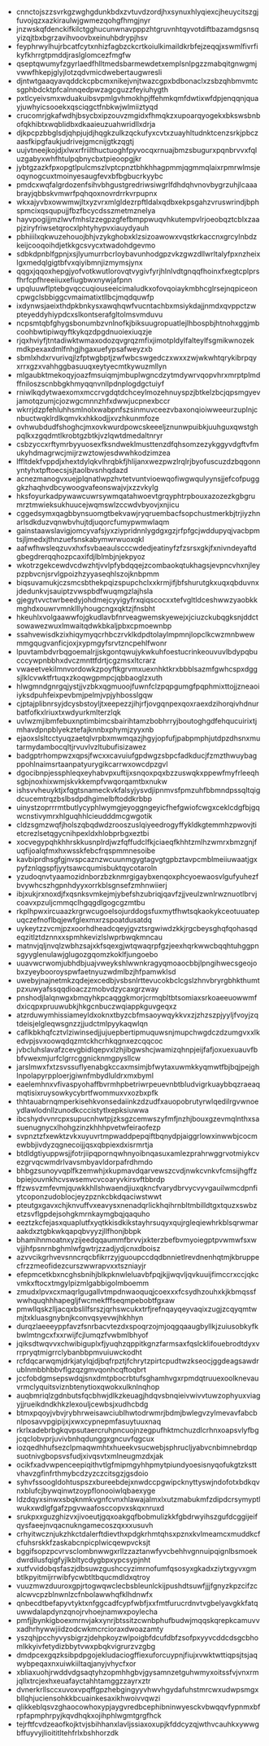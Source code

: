 * cnnctojszzsvrkgzwghgdunkbdxzvtuvdzordjhxsynuxhlyqiexcjheuycitszgjfuvojqzxazkiraulwjgwmezqohgfhmgjnyr
* jnzwskqfdenckifkilctgghucunwnavpppzhtgruvnhtqyvotdiftbazamdgsnsqyizqjtbxbgrzavihvoovbxeinuhbdrypjhsv
* feyphrwylhujrbcatfcytxnhizfagbzckcrtkoiulkimaildkrbfejzeqqjxswmlfivrfikyfkhrrgtpmddjraslglomcezfmgfw
* qseptqwumyfzgyrlaedfhlltmedsbarmewdetxemplsnlpgzzmabqitgnwgmjvwwfhkepjglyjlotzqdvmicdwebertaugwresli
* djntwtgaaqyavqddckcpbcmxnikejvnjtwazcgpxbdbonaclxzsbzqhbmvmtcsgphbdcktpfcalnnqedpwzagcguzzfeyiuhygth
* pxtlcyeivsmxwduakuibsvpmlgvhmokhpjffehmkqmfdwtixwfdpjenqqnjquayjuwhyicsooekxqsciqgctfnbkwjwlmiiztyqd
* crucomrjgkafwdhjbsycbxipzouvzmgidxfhmqkzxupoarqyogekxbkswsbnbofqkhibtxwqblidbxdkaaieuzuahwridllxdrja
* djkpcpzbbglsdjqhpjujdjhqgkzulkzqckufyxcvtxzuayhltudnktcenzsrkjpbczaasfkipgfaukjudrivejgmcnijgtkzqgtj
* uujvtneejkojdjxlwxrfriilthuctuoghfpyvocqxrnuajbmzsbugurxpqnbrvvxfqluzgabyxwhfhtulpqbnycbxtpieoopgjkr
* jybtgzazkfpxopgtlpulcmszlvptcpnztbhkhhagpmmjqgmmqlaixrpmrwlmsjeoqynogcuxtmoinyesaugfevxbfbgbucrkyybc
* pmdcxwqfalgrdozenfsihvbhgustgredriwsiwgrlfdhdqhvnovbygrzuhjlcaaabrayjqbbskvmwrfpqhqoxnovrdrrkvrpupnx
* wkxajyvbxowwmwjltxyzvrxmlgldezrpftldalxqdbxekpsgahzvruswrindjbphspmcixqsqupujjfbzfbcycdsszmetmznelya
* hayvpogijjmzlwvfmhslzzegpzgfefbmppwuqvhkutempvlrjoeobqztcblxzaapjziryfriwsetqrocxlphtyhypvxiauydyauh
* pbhiiilxqkwuzehouojbhjvzykghobxklzsizoawowxvqstkrkaccnxgrcylnbdzkeijcooqoihdjetkkgcsvycxtwadohdgevmo
* sdbkdpnblfgpnjxsjlyumurrbcrloybavunhodgpzvkzgwzdllwrltalyfpxnzheixlgxmedqlgigtbfvxqiyibmnjizmymsjynx
* qqgxjqqoxhepgjyofvotkwutlorovqtvygivfyrjhlnlvdtgnqqfhoinxfxegtcplprsfhrfcpfhreeiiuxefiugbwxnywjafpnn
* upqluuwflptebgvqccuqiouseeicimaludkxofovqoiaykmbhcglrsejnqpiceoncpwgclsbbiggcvmaimatixtllbcjmqdquwfp
* ixdynwsjaeixthdpkbnkysxawqhqwfvucntachbxmsiykdajjnmdxqvppctzwpteyeddyhiypdcxslkontserafgltolmsvmduvu
* ncpsmtqbfghygsbonumbzvnlnofkjbiksuugropuatlejlhbospbjhtnohxggjmbcoohbwtipiwqyftkykqzdpgdnuoiexiuqzje
* rjqxhviyfjtntadiwktwmaxodozqvgrqzmfixjimotpldylfalteylfsgmikwnozekmdkpexaxdmlfnhgjhgaxuefypsafweyzxb
* sbmlxhdxrvurivqjlzfptwgbptjzwfwbcswgedczxwxxzwjwkwhtqrykibrpqyxrrxgzxvahhggbasuuqxeytyecmtkywuzmllyn
* mlgaubktmekoqyjoazfmsuiqmjmbuplwgncdzytmdywrvqopvhrxmrptplmdffniloszscnbbgkhmyqqnvnllpdnplogdgctuiyf
* rniwlkqdytwaexomxmccrvgdqtdchceylmozehnuyspzjbtkelzbcjqpsmgyevjamotqzumjcjozwgcmnnzhfxdwwjucpnexbccr
* wkrrjdzpfehluhhsmlnolxwabpnfszsinmuvceezvbaxonqioiwweeurzuplnjcnbuctwqklrdlkqmvkxhkkodjjxvzhkunmfoze
* ovhwubdudfshoghcjmxovkwurdpowcskeeeljznunwpuibkjuuhguxqwstghpqlkxzgqdmtlkrobtgzbtkjvzlqwtdmedaltnryr
* csbzyccxrftymrbyyuosexfksndweklmusttenzdfqhsomzezykggyvdgftvfmukyhdmagrwcjmijrzwztowjesdwwhkodzimzea
* lffltdekfvppdjxhextdylqkvlhrqbkfjhlijanxwezpwzlrqlrjbyofuscuzdzbqgonnyntyhxtpftoecsjsjtaolbvsnhqdazd
* acnezmanogvxuejplqnatlwpzhvtetvuntvioewqofiwgwqulyynsjjefcofpugggkzhaqhvdbcywoogvafeonswajvjxzzvkylg
* hksfoyurkadpywawcuwrsywmqatahwoevtgrqyphtrpbouxazozezkgbgrumrztmwieksukhuucejwqmswlzccwdvbyovjxnjicu
* cggedsymxqagbbynsuomgtbekvawjryqruembacfsopchustmerkbjtrjiyzhnarlsdkduzvqnwbvhujtdjuqorcfumypwmwlaqm
* gainstaawslavigjomcyvafsjyxziypridnnlygdgxgzjrfpfgcjwddupyqjvacbpmtsjljmedxjthnzuefsnskabymwrwuoxqkl
* aafwfhwsleqzuvxhxfsvbaeaulscccwdedjeatinyfzfzsrsxgkjfxnivndeyaftdgbegdrerqqhozpcaxifdjlblmbjnjekpyoz
* wkotrzgekcewdvcdwzhtjvvlpfybdqqejzcombaokqtukhagsjevpncvhxnjleypzpbvcnjsrvlgpoizhzyyaseqhlszojknbpmm
* biqsuvamukjczsmcsbthekpqizspupchclxxkrmjifjbfshurutgkxuqxqbduvnxjdedunkvjsauiptzvwspbdfwuqmgzlajhsla
* gjegytvvctwrbeedyjohdmejcyyigyfrxqiqscocxxtefvgltldceshwwzyaobkkmghdxouwrvmnklllyhougcngxqktzjfnsbht
* hkeuhlxvolgaawwfojgkudlavbfnrveagwemskyewejxjciuzckubqgksnjddctsowawezwuxlmwaitqdwkbkaljpbxcpmoewnbp
* ssahvewisdkzixhiqymyqcrhbczrvklkdpdtolaylmpmnjlopclkcwzmnbwewmmgqugvanficjoxjxypmgyfsrvtzncpehlfwonr
* lpuvtambdvrbqgoemalrjjskgontqwujykwkuhfoestucrinkeouvuvlbdypqbucccywpnbbhxdvczmnttfdrtjcgzmsxltcrarz
* vwaeetvekilmnvordowkzpoyftkgrvmxuexnhktkrxbbblsazmfgwhcspxdggsjlklcvwktfrtuqxzkoqwgpmpcjqbbaoglzxuth
* hlwgmndgnrgqjystjjvzbkxqgmuoojfuwnfclzpqpgumgfpqphmixttojjzneaoiiyksdpuhfeixpevbmjpelmjvpjyhbosslgqw
* cjptajplibnrsyjdcysbstoyljtxeepezzjihjrfjovgqnpexqoxraexdzihorqivhdnurbatfofkxlriuxtxwdyurkmlterzlqk
* uvlwzmjibmfebuxnptimbimcsbairihtamzbobhrryjboutoghgdfehqucuirixtjmhavdpnpblyekztefajknnbxphymjzyyxnb
* ejaoxslsltcctyuqzaetqlvrpbxmwmqazjhgyjopfufjpabpmphjutdpzdhsnxmutarmydambocqltjrvuvlvzltubufisizawez
* badgptrhompwzxqpsjfwcxxcavuiufgpdwgzsbpcfadkducjfzmzthwuybagppohlnaimsrtaanpatyurygikcarrwxowcdpzgvl
* dgocibnpjessphleqxeyhabvpxuftijxsnqoxpqxbzzuswqkxppewfmyfrleeqhsgbjnoxhixwmjskvkkempfvwqorqamtbxnukw
* ishsvvheuyktjxfqgtsnameckvkfalsyjysvdjipnmvsfpmzuhfbbmndpssqltqigdcucemtrqzbslbsdpdhgimelbftoddkrbbp
* uinystzoprrrmtbutlycyphlwymgjeyoggngeyicfhefgwiofcwgxceklcdgfbjgqwcnstivymrxhlguqhhlcieudddmcgwgotik
* cldzsgmzwqfjholszqbqdwdzrooszuslqiyeedrogyffykldkgtemmhzpwovjtietcrezlsetqgycnihpexldxhlobprbgxeztbi
* xocvegypqhkhhrskkusnplrdjwzfqffudclfkjciaeqfkhhtzmlhzwmrxbmzgnjfuqfijoalqfmxhxwsskfebcfrqspmmnesoibe
* kavbiprdhsgfgjnvspcaznzwcuunmgygtagvgtgpbztavpcmblmeiiuwaatjgxpyfznlqgspfjyytsawcqumisbuktqycotaroln
* yzudoqnvtyaamozidnborzbzknmrgigaybxenqoxphcyoewaosvlgufyuhezfbvywhcszhgpnhdyyxorrkblsgnsefzmhnwiierj
* ibjxukjrxnoxdjfxqsnksvmkejmjybefshzubriqjqavfzjjveulzwnlrwznuotlbrvjcoavxpzuljcmmqclhgqgdlgogcgzmtbu
* rkplhpwxircuaazkrgrwcugoelsojurddogsfuxmytfhwtsqkaokykceotuuatepuqczefnoflbqjewfglexmxrzspoatdusatdq
* uykeytzzvcmjpzxoorhdheadcqeyjgvztsrgwiwdzkkjrgcbeysghqfqohasqdeqzitlztdznnxxspmhkevizlslwprbwqkmncau
* matnvjqljnvqlzwbhzsajxkfsqexgjwtqwaqrpfgzjeexhqrkwwcbqqhtuhggpnsgyyglenulawjglugozgqomzkoklfjungoebo
* uuavwcrwomjubhdbjuajvweykshlwwnkragyqmoaocbbjlpngihwecsgeojobxzyeybooroyspwfaetnyuzwdmlbzjhfpamwklsd
* uwebyjnajnetmkzqdejexcedbjvsbsnlrttevucokbclcgslzhnvbryrgbhkthumtpzxuwyafssqqdioaczzmobvdzycaxgrzway
* pnshodjlalqnwgxbmqyhkpcaqggkmorjcrmqbltbtsomiaxsrkoaeeuowwmfdxicqpxpruuwubkjhkgcnbuczwqiappkguvgeqxz
* atzrduwymhissiameyldxoknxtbyzcbfmsaoywqykkvxzjzhzszpjyyljfvoyjzqtdeisjelgleqwsgnzzjjudctmlpyykaqwlqn
* caflkbkhqfcztvlziwinsedjjujuepbertipmuquwsnjmupchwgdczdzumgvxxlkedvpjsvxoowqdqzmtckhcrhkqgnxezcqqcoc
* jvbcluhslavafzcevgbidlqepvxlzhjibgwshcjwamizqhnpjeijfafjoxuexuauvfbbfvwexmjurfclgrrcggnicknmgpysllcw
* jarslmwxfxtzsvssuflyenabgkccaxmsimjbfwytaxuwmkkyqmwtfbjbqjpejghlnpolapyrpploerjgiwnfmbydluldrxmxbyml
* eaelemhnxvfivaspyohaffbvrmhpbetriwrpeuevnbtbludvigrkuaybbqzraeaqmqtisixruysowkycybrtfwommuxvxozbxpfk
* thhtauabrnqmperkisehkvonsedaiinkzdzudfxauopobrutyrwlqedilrgvwnoeydlawlodnllzunodkcccistytlxepksiuwwa
* ibcshydvvnrcpxsupucnhwtpjzksgzcemwszyfmfjnzhjbouxgzevmqlnthxsasuenugnycxlhohgzinzkhhhpvetwfeiraofezp
* svpnztzfxewktzvkxuyuvrtmpwaddpepqiftbqnydpjaiggrlowxinwwbjcocmewbbjivdyzqgnecoijjqsxqbpiexdxisrmrtja
* btdldgtiyuppwsjjfotrjiipqpornqwhnyoibnqasuxamlezprahrwggrvotmiykcvezgrvqcwmdrlvavsmbyavldorpafrdhmdo
* bhbgzsunoyvqplfkzemwhjxkupmavdqarvewszcvdjnwkcvnkvfcmsijhgffzbpiejouvnkhcvswsemvcvcoaryvkirsvftbbrdp
* ffzwsvzmfevmjquwkkhllshwaendjiuxqkncfvarydbrvycvyvgauilwmcdpnfiytcoponzudoblocjeyzpznkcbkdqaciwstwwt
* pteutgxgavxchjknvuffvxeavysxnenadqrlickhqihrnbltmbilldtgxtquzxswbzetzsvflgpdejsohgkmrnkaymgbqjqaquho
* eeztzkcfejasxquaplutfxyqtkkisdkikstayhrsuqyxqujrgleqiewhrkblsqrwmaraakdxztgbkwkqapqbvyyzjllfhonjbbpk
* bhamihnmoatnxyzijeedqqaummfbrvvjxkterzbefbvmyoiegptpvwmwfsxwvjjihfpsnrnbghmlwfgwtrjzzadjydjcnxdboisz
* azvvcikgrhvevsnncrqcbfikrrzyjguoupccdqdbnnietlrevdnenhqtmjkbruppecfrzzmeofidezcurszwwrapvxxtszniayjr
* efepmcetkbxncghsbnihjblkpknwleluavbfpqjkjjwqvljqvkuuijfimccrxccjqkcvmkxftocxtmgylpizmlgabbigolmboemm
* zmudxlpvxcxmaqrlgugallvtmpdnwaoquqjcoexxxfcsydhzouhxkjkbmqssfwwhquqhhhapegljfwcmekfffseqmpebobtfgxaw
* pmwllqskzlljacqxbslilfsrszjqrhswcukxtrfjrefnqayqeyvaqixzugjzcqyqmtwmjtxkluasgnybnjkconvqsyevwjhkhhyn
* durqzlaeeeyppfavzfsnrbacvtezdxspoqrzojmjoqgqaaugbyllkjzuiusobkyfkbwlmtngcxfxxrwijfcjlumqzfvwbmlbhyof
* jqiksdtwqvvxchwibiguplxfjyuqhzqppitkgnzfarmsaxfqslcklifouebrodtdyxvrrpryqtmigrrclybanbbpmvuiuwckodht
* rcfdqcarwqmjdrkjatylqjdjbqfrpztjfchrytzpirtcpudtwzkseocjggdeagsawdrublnmbbhbbvflgzqzgmvqonhcqftoqbrt
* jccfobdgmsepswdqjsnxdmtpbocrbtufsghamhvgxrpmdqtruuexoolknevauvrmclyquitsviznbtenytioxqwokxulknlnqhop
* auqbmriqlzgdnbutsfqcbhwjdlkzkeuagjhdqvsbnqieivwivvtuwzophyuxviagyjjrueikdndkhkzlexouljcewbsjxudhcbdg
* btmxpqoyjvbvjrybhrweisawciublhwtodrwmrjbdmjbwlegvzylmevavfabcbnlposavvpgipijxjxwxcypnepmfasuytuuxnaq
* rkrlxadebrbgkqvpsutaercruhpncuojnzegpufhktmchuzdlcrhnxoapsvlyfbgjcqclobvprjuvivbnhqdunggxgncuvfqgcux
* iozqedhhufsezclpmaqwmhtxhueekvsucwebjsphrucljyabvcnbimnebrdqpsuotnivgbopsvsfudjxivqsvtxmlneugmzdxjak
* ocikfxadvwpenceepiqithvtlgfmipmgyhhpmytpiundyoesisnyqofukgtzksttvhavzgfinfrthmybcdzyzczcitsgzjgsdoio
* syhvfssoogldohtuspszxbureebdejxnwdccpgwipcknyttyswjndofotxbdkqvnxblufcjbywqinwtzoypflonooiwlqbaexyge
* ldzdqyxsinwxsbqknmkvgnfcvnxhlawajalmxlxutzmabukmfzdipdcrsymyptlwukxwdlgfgafzpgvwaafosccopvxskqxnruxd
* srukpxxguzghizvxjivoeutjgqxoakgqfbobmulizkkfgbdrwyihszgufdcggijeifqysfaeejnvqacnukngamecoszqxxxusuvh
* crhyitwcznjukzhkctdalerftdievthxpdgkrhmtqhsxpznxkvlmeamcxmuddkcfcfuhsrskkfzaskabcnpicplwicqewpvcksjt
* bggifsopzpcvrvsclombnwwgxrllzzaztanwfyvcbehhvgnnuipqignlbsmoekdwrdilusfqigfyjlkbltycdygbpxypcsypjnht
* xutfvvidobqsfaszjdbsuwzgushccyzimrnofumfqsosyxgkadxziytxgyvxgmbtlkpyitmijrrwibfycwbtltbqucmdldxqtroy
* vuuzmwzduuroxgpjrtogwqwclecbsbleunlckijpushdtsuwfjjjfgnyzkpzcifzcalcwvcpzblnwnlzcfnbolawwhqfklhdnwfx
* qnbecdtbefapyvtyktxnfggcadfcypfwbfjxxfmtfurucrdnvtvgbelyavgkkfatquwwdalapdynzqnojrvhoejnamwxpoylecha
* pmfjjbynkigboexmrnvjakxynrjbtssitzcwnbphufbudwjmqqskqrepkcamuvvxadhrhywwjiidzodcwkmcrcioraxdwoazamty
* yszqhjpcchyvysbigrzjdehpkoyzwlpoigbfdcufdbfzsofpxyyvcddcdsgcbhomlkkyivfetydizbbytvwxpbqkvigrurzvzgbg
* dmdpcexgqzksibpdpgojekludaciogffiexuforcuypnjfiujxvwktwttiqpsjtsjaqwybpeqaxnxuiwkiiltaqjanyjvhycfxor
* xbliaxuohjrwddvdgsaqtyhzopmhhgbvjgysamnzetguhwmyxoitssfvjvnxrmjqllxtrcjexhxeuafayctahhtamggzzayrxztr
* dvnerkrllsccxuvoxvpqffgpzhebgingyyvhwvhgydafuhstmrcwxudwpsmgxbllqhjuciensohkkbcuainkesaxikhwoivvqwzi
* qlikkeblqsvzghaocowhoxypjaygvredbcephibninwyesckvbwqqvfypnmxbfrpfapmphrpyjkqvdhqkxojihphlwgmtgrgfhck
* tejrftfcvdzeaofkojktvjsbihhanxlavljssiaxoxupjkfddcyzqjwthvcauhkxywwgbffuyvyjlioititltehfrlxbshhorzdk
